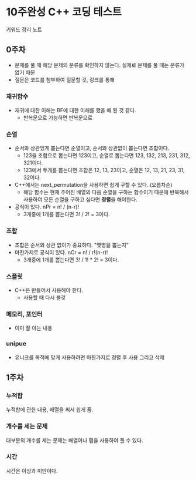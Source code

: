 # 10주완성 C++ 코딩 테스트

키워드 정리 노트

## 0주차

- 문제를 풀 때 해당 문제의 분류를 확인하지 않는다. 실제로 문제를 풀 때는 분류가 없기 때문
- 질문은 코드를 첨부하여 질문할 것, 링크를 통해

### 재귀함수

- 재귀에 대한 이해는 BF에 대한 이해를 했을 때 된 것 같다.
  - 반복문으로 가능하면 반복문으로

### 순열

- 순서와 상관있게 뽑는다면 순열이고, 순서와 상관없이 뽑는다면 조합이다.
  - 123을 조합으로 뽑는다면 123이고, 순열로 뽑는다면 123, 132, 213, 231, 312, 321이다.
  - 123에서 두개를 뽑는다면 조합은 12, 13, 23이고, 순열은 12, 13, 21, 23, 31, 32이다.
- C++에서는 next_permutation을 사용하면 쉽게 구할 수 있다. (오름차순)
  - 해당 함수는 현재 주어진 배열의 다음 순열을 구하는 함수이기 때문에 반복해서 사용하여 모든 순열을 구하고 싶다면 **정렬**을 해야한다.
- 공식이 있다. nPr = n! / (n-r)!
  - 3개중에 1개를 뽑는다면 3! / 2! = 3이다.

### 조합

- 조합은 순서와 상관 없이가 중요하다. "몇명을 뽑는지"
- 마찬가지로 공식이 있다. nCr = n! / r!(n-r)!
  - 3개중에 1개를 뽑는다면 3! / 1! * 2! = 3이다.

### 스플릿

- C++은 만들어서 사용해야 한다.
  - 사용할 때 다시 볼것

### 메모리, 포인터

- 이미 잘 아는 내용

### unipue

- 유니크를 목적에 맞게 사용하려면 마찬가지로 정렬 후 사용 그리고 삭제

## 1주차

### 누적합

누적합에 관한 내용, 배열을 써서 쉽게 품.

### 개수를 세는 문제

대부분의 개수를 세는 문제는 배열이나 맵을 사용하여 풀 수 있다.

### 시간

시간은 이상과 미만이다.